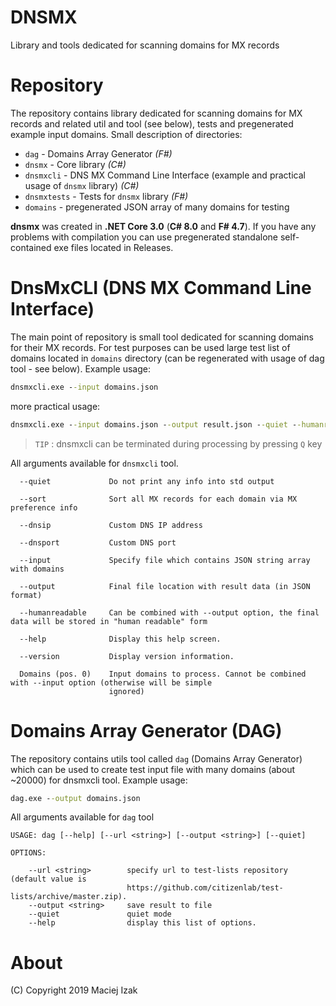 DNSMX
=====
Library and tools dedicated for scanning domains for MX records

# Repository

The repository contains library dedicated for scanning domains for MX records and related util and tool (see below), tests and pregenerated example input domains. Small description of directories:

  * `dag` - Domains Array Generator _(F#)_
  * `dnsmx` - Core library _(C#)_
  * `dnsmxcli` - DNS MX Command Line Interface (example and practical usage of `dnsmx` library) _(C#)_
  * `dnsmxtests` - Tests for `dnsmx` library _(F#)_
  * `domains` - pregenerated JSON array of many domains for testing

**dnsmx** was created in **.NET Core 3.0** (**C# 8.0** and **F# 4.7**). If you have any problems with compilation you can use pregenerated standalone self-contained exe files located in Releases.

# DnsMxCLI (DNS MX Command Line Interface)

The main point of repository is small tool dedicated for scanning domains for their MX records. For test purposes can be used large test list of domains located in `domains` directory (can be regenerated with usage of dag tool - see below). Example usage:
```cmd
dnsmxcli.exe --input domains.json
```
more practical usage:

```cmd
dnsmxcli.exe --input domains.json --output result.json --quiet --humanreadable
```
    
> `TIP` : dnsmxcli can be terminated during processing by pressing `Q` key

All arguments available for `dnsmxcli` tool.

```
  --quiet             Do not print any info into std output

  --sort              Sort all MX records for each domain via MX preference info

  --dnsip             Custom DNS IP address

  --dnsport           Custom DNS port

  --input             Specify file which contains JSON string array with domains

  --output            Final file location with result data (in JSON format)

  --humanreadable     Can be combined with --output option, the final data will be stored in "human readable" form

  --help              Display this help screen.

  --version           Display version information.

  Domains (pos. 0)    Input domains to process. Cannot be combined with --input option (otherwise will be simple
                      ignored)

```

# Domains Array Generator (DAG)

The repository contains utils tool called `dag` (Domains Array Generator) which can be used to create test input file with many domains (about ~20000) for dnsmxcli tool. Example usage:

```cmd
dag.exe --output domains.json
```

All arguments available for `dag` tool

```
USAGE: dag [--help] [--url <string>] [--output <string>] [--quiet]

OPTIONS:

    --url <string>        specify url to test-lists repository (default value is
                          https://github.com/citizenlab/test-lists/archive/master.zip).
    --output <string>     save result to file
    --quiet               quiet mode
    --help                display this list of options.
```
# About

(C) Copyright 2019 Maciej Izak